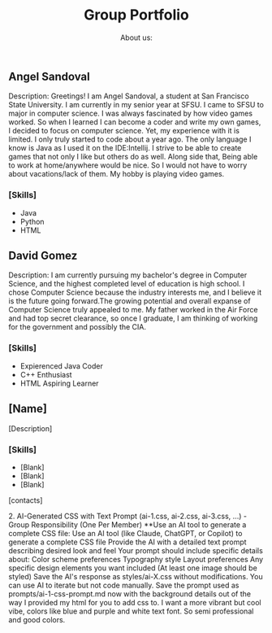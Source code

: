 <!DOCTYPE html> <html> <head> <title> CSC317 - Group Portfolio </title> </head> <body> <header> <h1> Group Portfolio </h1> <P> About us: </P> </header> </body> <main> <section> <h2> Angel Sandoval </h2> <p> Description: Greetings! I am Angel Sandoval, a student at San Francisco State University. I am currently in my senior year at SFSU. I came to SFSU to major in computer science. I was always fascinated by how video games worked. So when I learned I can become a coder and write my own games, I decided to focus on computer science. Yet, my experience with it is limited. I only truly started to code about a year ago. The only language I know is Java as I used it on the IDE:Intellij. I strive to be able to create games that not only I like but others do as well. Along side that, Being able to work at home/anywhere would be nice. So I would not have to worry about vacations/lack of them. My hobby is playing video games. </p> <h3> [Skills] </h3> <ul> <li> Java </li> <li> Python </li> <li> HTML </li> </ul> </section> <section> <h2> David Gomez </h2> <p> Description: I am currently pursuing my bachelor's degree in Computer Science, and the highest completed level of education is high school. I chose Computer Science because the industry interests me, and I believe it is the future going forward.The growing potential and overall expanse of Computer Science truly appealed to me. My father worked in the Air Force and had top secret clearance, so once I graduate, I am thinking of working for the government and possibly the CIA. </p> <h3> [Skills] </h3> <ul> <li> Expierenced Java Coder </li> <li> C++ Enthusiast </li> <li> HTML Aspiring Learner </li> </ul> </section> <section> <h2> [Name] </h2> <p> [Description] </p> <h3> [Skills] </h3> <ul> <li> [Blank] </li> <li> [Blank] </li> <li> [Blank] </li> </ul> </section> </main> <footer> <p> [contacts] </p> </footer> </html> 2. AI-Generated CSS with Text Prompt (ai-1.css, ai-2.css, ai-3.css, ...) - Group Responsibility (One Per Member) **Use an AI tool to generate a complete CSS file: Use an AI tool (like Claude, ChatGPT, or Copilot) to generate a complete CSS file Provide the AI with a detailed text prompt describing desired look and feel Your prompt should include specific details about: Color scheme preferences Typography style Layout preferences Any specific design elements you want included (At least one image should be styled) Save the AI's response as styles/ai-X.css without modifications. You can use AI to iterate but not code manually. Save the prompt used as prompts/ai-1-css-prompt.md now with the background details out of the way I provided my html for you to add css to. I want a more vibrant but cool vibe, colors like blue and purple and white text font. So semi professional and good colors.